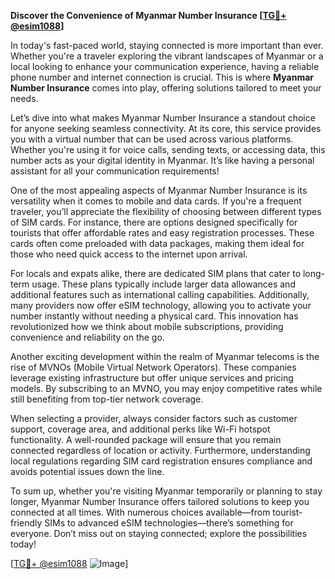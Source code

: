 **Discover the Convenience of Myanmar Number Insurance [[TG💪+ @esim1088](https://t.me/s/esim1088)]**

In today's fast-paced world, staying connected is more important than ever. Whether you're a traveler exploring the vibrant landscapes of Myanmar or a local looking to enhance your communication experience, having a reliable phone number and internet connection is crucial. This is where **Myanmar Number Insurance** comes into play, offering solutions tailored to meet your needs.

Let’s dive into what makes Myanmar Number Insurance a standout choice for anyone seeking seamless connectivity. At its core, this service provides you with a virtual number that can be used across various platforms. Whether you're using it for voice calls, sending texts, or accessing data, this number acts as your digital identity in Myanmar. It’s like having a personal assistant for all your communication requirements!

One of the most appealing aspects of Myanmar Number Insurance is its versatility when it comes to mobile and data cards. If you're a frequent traveler, you’ll appreciate the flexibility of choosing between different types of SIM cards. For instance, there are options designed specifically for tourists that offer affordable rates and easy registration processes. These cards often come preloaded with data packages, making them ideal for those who need quick access to the internet upon arrival.

For locals and expats alike, there are dedicated SIM plans that cater to long-term usage. These plans typically include larger data allowances and additional features such as international calling capabilities. Additionally, many providers now offer eSIM technology, allowing you to activate your number instantly without needing a physical card. This innovation has revolutionized how we think about mobile subscriptions, providing convenience and reliability on the go.

Another exciting development within the realm of Myanmar telecoms is the rise of MVNOs (Mobile Virtual Network Operators). These companies leverage existing infrastructure but offer unique services and pricing models. By subscribing to an MVNO, you may enjoy competitive rates while still benefiting from top-tier network coverage.

When selecting a provider, always consider factors such as customer support, coverage area, and additional perks like Wi-Fi hotspot functionality. A well-rounded package will ensure that you remain connected regardless of location or activity. Furthermore, understanding local regulations regarding SIM card registration ensures compliance and avoids potential issues down the line.

To sum up, whether you're visiting Myanmar temporarily or planning to stay longer, Myanmar Number Insurance offers tailored solutions to keep you connected at all times. With numerous choices available—from tourist-friendly SIMs to advanced eSIM technologies—there’s something for everyone. Don’t miss out on staying connected; explore the possibilities today!

[[TG💪+ @esim1088](https://t.me/s/esim1088) ![Image](https://i.postimg.cc/Y0z9fWf4/image.png)]